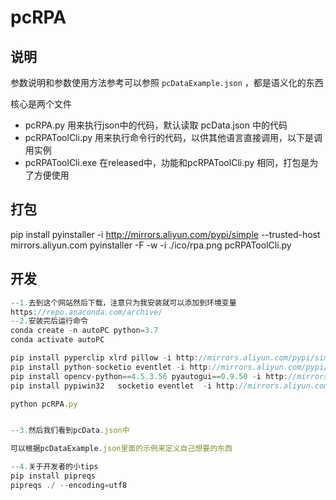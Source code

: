 # pcRPA

## 说明

参数说明和参数使用方法参考可以参照 `pcDataExample.json` ，都是语义化的东西

核心是两个文件

- pcRPA.py 用来执行json中的代码，默认读取 pcData.json 中的代码 
- pcRPAToolCli.py 用来执行命令行的代码，以供其他语言直接调用，以下是调用实例
- pcRPAToolCli.exe 在released中，功能和pcRPAToolCli.py 相同，打包是为了方便使用


## 打包

pip install pyinstaller  -i http://mirrors.aliyun.com/pypi/simple --trusted-host mirrors.aliyun.com
pyinstaller -F -w -i ./ico/rpa.png  pcRPAToolCli.py

## 开发
```js
--1.去到这个网站然后下载，注意只为我安装就可以添加到环境变量
https://repo.anaconda.com/archive/
--2.安装完后运行命令
conda create -n autoPC python=3.7
conda activate autoPC    

pip install pyperclip xlrd pillow -i http://mirrors.aliyun.com/pypi/simple --trusted-host mirrors.aliyun.com
pip install python-socketio eventlet -i http://mirrors.aliyun.com/pypi/simple --trusted-host mirrors.aliyun.com
pip install opencv-python==4.5.3.56 pyautogui==0.9.50 -i http://mirrors.aliyun.com/pypi/simple --trusted-host mirrors.aliyun.com
pip install pypiwin32   socketio eventlet  -i http://mirrors.aliyun.com/pypi/simple --trusted-host mirrors.aliyun.com

python pcRPA.py   


--3.然后我们看到pcData.json中

可以根据pcDataExample.json里面的示例来定义自己想要的东西

--4.关于开发者的小tips
pip install pipreqs
pipreqs ./ --encoding=utf8

```




